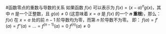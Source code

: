 #函数零点的重数与导数的关系 
	如果函数 $f(x)$ 可以表示为 $f(x)=(x-a)^n g(x)$，其中 $n$ 是一个正整数，且 $g(a) \neq 0$ (这意味着 $x=a$ 是 $f(x)$ 的一个 **$n$ 重根**)，那么：
	$f(x)$ 在 $x=a$ 处的前 $n-1$ 阶导数均为零，而第 $n$ 阶导数不为零。
	即：
	$f(a) = f'(a) = f''(a) = \dots = f^{(n-1)}(a) = 0$
	$f^{(n)}(a) \neq 0$